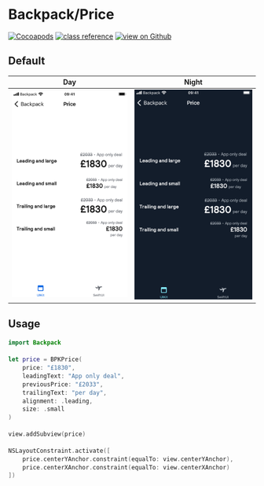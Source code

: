 # Backpack/Price

[![Cocoapods](https://img.shields.io/cocoapods/v/Backpack.svg?style=flat)](https://cocoapods.org/pods/Backpack)
[![class reference](https://img.shields.io/badge/Class%20reference-iOS-blue)](https://backpack.github.io/ios/versions/latest/uikit/Classes/BPKPrice.html)
[![view on Github](https://img.shields.io/badge/Source%20code-GitHub-lightgrey)](https://github.com/Skyscanner/backpack-ios/tree/main/Backpack/Price)

## Default
| Day | Night |
| --- | --- |
| <img src="https://raw.githubusercontent.com/Skyscanner/backpack-ios/main/screenshots/iPhone%208-Price___default_lm.png" alt="" width="375" /> | <img src="https://raw.githubusercontent.com/Skyscanner/backpack-ios/main/screenshots/iPhone%208-Price___default_dm.png" alt="" width="375" /> |

## Usage
 
```swift
import Backpack

let price = BPKPrice(
    price: "£1830",
    leadingText: "App only deal",
    previousPrice: "£2033",
    trailingText: "per day",
    alignment: .leading,
    size: .small
)

view.addSubview(price)

NSLayoutConstraint.activate([
    price.centerYAnchor.constraint(equalTo: view.centerYAnchor),
    price.centerXAnchor.constraint(equalTo: view.centerXAnchor)
])
```
